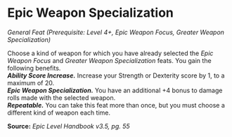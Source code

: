 # Epic Weapon Specialization
*General Feat (Prerequisite: Level 4+, Epic Weapon Focus, Greater Weapon Specialization)*

Choose a kind of weapon for which you have already selected the *Epic Weapon Focus* and *Greater Weapon Specialization* feats. You gain the following benefits.    
***Ability Score Increase.*** Increase your Strength or Dexterity score by 1, to a maximum of 20.  
***Epic Weapon Specialization.*** You have an additional +4 bonus to damage rolls made with the selected weapon.  
***Repeatable.*** You can take this feat more than once, but you must choose a different kind of weapon each time.


**Source:** *Epic Level Handbook v3.5, pg. 55*